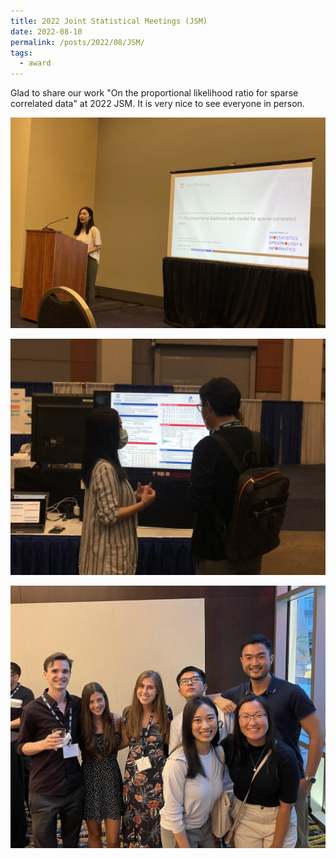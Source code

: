 ```yaml
---
title: 2022 Joint Statistical Meetings (JSM) 
date: 2022-08-10
permalink: /posts/2022/08/JSM/
tags:
  - award
---
```


Glad to share our work "On the proportional likelihood ratio for sparse correlated data" at 2022 JSM. It is very nice to see everyone in person. 

![title](/images/talk_JSM2022.png)

![title](/images/poster_JSM2022.JPG)

![title](/images/group_JSM2022.jpg)

